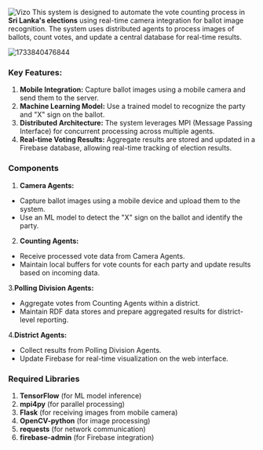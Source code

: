 ![Vizo](https://github.com/user-attachments/assets/cf0e342c-bbd5-425c-857a-f3d6ce97e988)
This system is designed to automate the vote counting process in **Sri Lanka's elections** using real-time camera integration for ballot image recognition. The system uses distributed agents to process images of ballots, count votes, and update a central database for real-time results.

![1733840476844](https://github.com/user-attachments/assets/be013bc4-e7f4-48f5-822b-25dce5b72f9b)

### Key Features:

1. **Mobile Integration:** Capture ballot images using a mobile camera and send them to the server.
2. **Machine Learning Model:** Use a trained model to recognize the party and "X" sign on the ballot.
3. **Distributed Architecture:** The system leverages MPI (Message Passing Interface) for concurrent processing across multiple agents.
4. **Real-time Voting Results:** Aggregate results are stored and updated in a Firebase database, allowing real-time tracking of election results. 

### Components

1. **Camera Agents:** 

- Capture ballot images using a mobile device and upload them to the system.
- Use an ML model to detect the "X" sign on the ballot and identify the party.

2. **Counting Agents:**

- Receive processed vote data from Camera Agents.
- Maintain local buffers for vote counts for each party and update results based on incoming data.

3.**Polling Division Agents:**

- Aggregate votes from Counting Agents within a district.
- Maintain RDF data stores and prepare aggregated results for district-level reporting.

4.**District Agents:**

- Collect results from Polling Division Agents.
- Update Firebase for real-time visualization on the web interface.

### Required Libraries

1. **TensorFlow** (for ML model inference)
2. **mpi4py** (for parallel processing)
3. **Flask** (for receiving images from mobile camera)
4. **OpenCV-python** (for image processing)
5. **requests** (for network communication)
6. **firebase-admin** (for Firebase integration)
